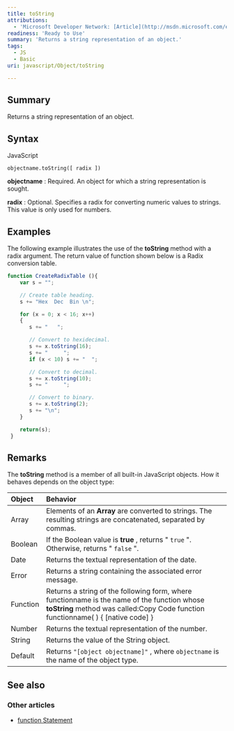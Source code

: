 ```yaml
---
title: toString
attributions:
  - 'Microsoft Developer Network: [Article](http://msdn.microsoft.com/en-us/library/ie/k6xhc6yc(v=vs.94).aspx)'
readiness: 'Ready to Use'
summary: 'Returns a string representation of an object.'
tags:
  - JS
  - Basic
uri: javascript/Object/toString

---
```

## <span>Summary</span>

Returns a string representation of an object.

## <span>Syntax</span>

<span class="language">JavaScript</span>

    objectname.toString([ radix ])

**objectname**
:   Required. An object for which a string representation is sought.

**radix**
:   Optional. Specifies a radix for converting numeric values to strings. This value is only used for numbers.

## <span>Examples</span>

The following example illustrates the use of the **toString** method with a radix argument. The return value of function shown below is a Radix conversion table.

``` js
function CreateRadixTable (){
    var s = "";

    // Create table heading.
    s += "Hex  Dec  Bin \n";

    for (x = 0; x < 16; x++)
    {
       s += "   ";

       // Convert to hexidecimal.
       s += x.toString(16);
       s += "     ";
       if (x < 10) s += "  ";

       // Convert to decimal.
       s += x.toString(10);
       s += "     ";

       // Convert to binary.
       s += x.toString(2);
       s += "\n";
    }

    return(s);
 }
```

## <span>Remarks</span>

The **toString** method is a member of all built-in JavaScript objects. How it behaves depends on the object type:

|Object|Behavior|
|:-----|:-------|
|Array|Elements of an **Array** are converted to strings. The resulting strings are concatenated, separated by commas.|
|Boolean|If the Boolean value is **true** , returns " `true` ". Otherwise, returns " `false` ".|
|Date|Returns the textual representation of the date.|
|Error|Returns a string containing the associated error message.|
|Function|Returns a string of the following form, where functionname is the name of the function whose **toString** method was called:Copy Code function functionname( ) { [native code] }|
|Number|Returns the textual representation of the number.|
|String|Returns the value of the String object.|
|Default|Returns `"[object objectname]"` , where `objectname` is the name of the object type.|

## <span>See also</span>

### <span>Other articles</span>

-   [function Statement](/javascript/statements/function)

